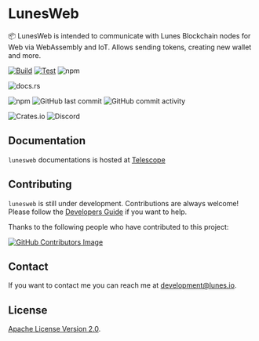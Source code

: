 # LunesWeb

📦 LunesWeb is intended to communicate with Lunes Blockchain nodes for Web via WebAssembly and IoT. Allows sending tokens, creating new wallet and more.

[![Build](https://github.com/lunes-platform/lunesweb/actions/workflows/build.yml/badge.svg?branch=main)](https://github.com/lunes-platform/lunesweb/actions/workflows/build.yml)
[![Test](https://github.com/lunes-platform/lunesweb/actions/workflows/test.yml/badge.svg?branch=main)](https://github.com/lunes-platform/lunesweb/actions/workflows/test.yml)
![npm](https://img.shields.io/npm/v/lunesweb)

![docs.rs](https://img.shields.io/docsrs/lunesweb/1.9.0)

![npm](https://img.shields.io/npm/dm/lunesweb)
![GitHub last commit](https://img.shields.io/github/last-commit/lunes-platform/lunesweb)
![GitHub commit activity](https://img.shields.io/github/commit-activity/m/lunes-platform/lunesweb)

![Crates.io](https://img.shields.io/crates/l/lunesweb)
![Discord](https://img.shields.io/discord/958424925453058158)

## Documentation

`lunesweb` documentations is hosted at [Telescope](https://lunes-platform.github.io/telescope/)

## Contributing

`lunesweb` is still under development. Contributions are always welcome! Please follow the [Developers Guide](CONTRIBUTING.md) if you want to help.

Thanks to the following people who have contributed to this project:

[![GitHub Contributors Image](https://contrib.rocks/image?repo=lunes-platform/lunesweb)](https://github.com/lunes-platform/lunesweb/graphs/contributors)

## Contact

If you want to contact me you can reach me at <development@lunes.io>.

## License

[Apache License Version 2.0](LICENSE).
